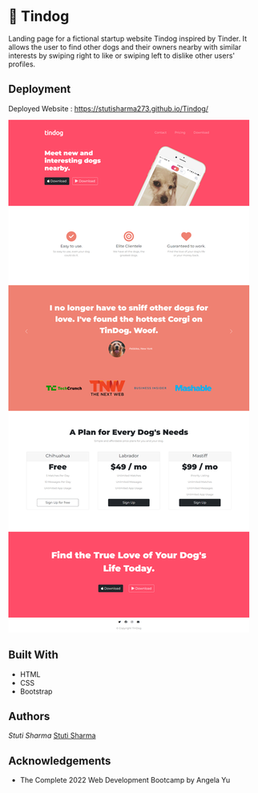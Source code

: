 # 🐩 Tindog

Landing page for a fictional startup website Tindog inspired by Tinder. It allows the user to find other dogs and their owners nearby with similar interests by swiping right to like or swiping left to dislike other users' profiles.

## Deployment

Deployed Website : https://stutisharma273.github.io/Tindog/

![tinDog](./images/Capture_Webpage.png)

## Built With

  * HTML
  * CSS
  * Bootstrap
  
## Authors

  *Stuti Sharma*
  [Stuti Sharma](https://github.com/StutiSharma273)
  
## Acknowledgements

  * The Complete 2022 Web Development Bootcamp by Angela Yu
